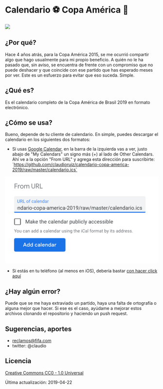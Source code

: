 # Calendario :soccer: Copa América :calendar:

![](https://upload.wikimedia.org/wikipedia/en/0/07/Copa_Am%C3%A9rica_2019_logo.png)

## ¿Por qué?

Hace 4 años atrás, para la Copa América 2015, se me ocurrió compartir algo que hago usualmente para mi propio beneficio. A quién no le ha pasado que, sin aviso, se encuentra de frente con un compromiso que no puede deshacer y que coincide con ese partido que has esperado meses por ver. Este es un esfuerzo para evitar que eso suceda. Simple.

## ¿Qué es?

Es el calendario completo de la Copa América de Brasil 2019 en formato electrónico.

## ¿Cómo se usa?

Bueno, depende de tu cliente de calendario. En simple, puedes descargar el calendario en los siguientes dos formatos:

* Si usas [Google Calendar](https://calendar.google.com), en la barra de la izquierda vas a ver, justo abajo de "My Calendars" un signo más (+) al lado de Other Calendars. Ahí ve a la opción "From URL" y agrega esta dirección para suscribirte: ´https://github.com/claudioruiz/calendario-copa-america-2019/raw/master/calendario.ics´

![](/from_url.png)

* Si estás en tu teléfono (al menos en iOS), debería bastar [con hacer click aquí](/copa_america_2019.ics)

## ¿Hay algún error?

Puede que se me haya extraviado un partido, haya una falta de ortografía o alguna mejor que hacer. Si ese es el caso, ayúdame a mejorar estos archivos clonando el repositorio y haciendo un push request.

## Sugerencias, aportes

* reclamos@fifa.com
* twitter: @claudio

## Licencia

[Creative Commons CC0 - 1.0 Universal](https://github.com/claudioruiz/copaamerica2015/blob/master/LICENSE)

Última actualización: 2019-04-22


